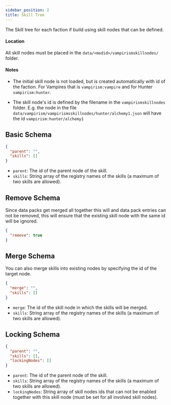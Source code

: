 ```yaml
---
sidebar_position: 2
title: Skill Tree
---
```


The Skill tree for each faction if build using skill nodes that can be defined.

#### Location
All skill nodes must be placed in the `data/<modid>/vampirismskillnodes/` folder.

#### Notes
- The initial skill node is not loaded, but is created automatically with id of the faction. For Vampires that is `vampirism:vampire` and for Hunter `vampirism:hunter`.

- The skill node's id is defined by the filename in the `vampirismskillnodes` folder. E.g. the node in the file `data/vampirism/vampirismsskillnodes/hunter/alchemy1.json` will have the id `vampirism:hunter/alchemy1`

## Basic Schema
```json title="skillnodeid.json"
{
  "parent": "",
  "skills": []
}
```
- `parent`: The id of the parent node of the skill.
- `skills`: String array of the registry names of the skills (a maximum of two skills are allowed).

## Remove Schema

Since data packs get merged all together this will and data pack entries can not be removed, this will ensure that the existing skill node with the same id will be ignored.

```json title="skillnodeid.json"
{
  "remove": true
}
```


## Merge Schema

You can also merge skills into existing nodes by specifying the id of the target node.

```json title="skillnodeid.json"
{
  "merge": "",
  "skills": []
}
```
- `merge`: The id of the skill node in which the skills will be merged.
- `skills`: String array of the registry names of the skills (a maximum of two skills are allowed).


## Locking Schema
```json title="skillnodeid.json"
{
  "parent": "",
  "skills": [],
  "lockingNodes": []
}
```
- `parent`: The id of the parent node of the skill.
- `skills`: String array of the registry names of the skills (a maximum of two skills are allowed).
- `lockingNodes`: String array of skill nodes ids that can not be enabled together with this skill node (must be set for all involved skill nodes).